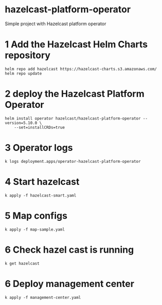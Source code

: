 # hazelcast-platform-operator
Simple project with Hazelcast platform operator



# 1 Add the Hazelcast Helm Charts repository
```console
helm repo add hazelcast https://hazelcast-charts.s3.amazonaws.com/
helm repo update
```

# 2 deploy the Hazelcast Platform Operator
```console
helm install operator hazelcast/hazelcast-platform-operator --version=5.10.0 \
    --set=installCRDs=true
```

# 3 Operator logs
```console
k logs deployment.apps/operator-hazelcast-platform-operator
```

# 4 Start hazelcast
```console
k apply -f hazelcast-smart.yaml
```

# 5 Map configs
```console
k apply -f map-sample.yaml
```

# 6 Check hazel cast is running
```console
k get hazelcast
```

# 6 Deploy management center
```console
k apply -f management-center.yaml
```
